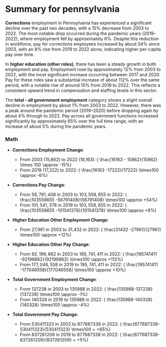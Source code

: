# Summary for pennsylvania

**Corrections** employment in Pennsylvania has experienced a significant decline over the past two decades, with a 15% decrease from 2003 to 2022. The most notable drop occurred during the pandemic years (2019–2022), where employment fell by approximately 6%. Despite this reduction in workforce, pay for corrections employees increased by about 54% since 2003, with an 8% rise from 2019 to 2022 alone, indicating higher per-capita pay over time.

In **higher education (other roles)**, there has been a steady growth in both employment and pay. Employment rose by approximately 12% from 2003 to 2022, with the most significant increase occurring between 2017 and 2020. Pay for these roles saw a substantial increase of about 112% over the same period, with a notable rise of around 10% from 2019 to 2022. This reflects a consistent upward trend in compensation and staffing levels in this sector.

The **total - all government employment** category shows a slight overall decline in employment by about 1% from 2003 to 2022. However, there was a peak around the pandemic period (2019–2020) before dropping again by about 4% through to 2022. Pay across all government functions increased significantly by approximately 65% over the full time range, with an increase of about 5% during the pandemic years.

### Math

- **Corrections Employment Change**:  
   - From 2003 (15,862) to 2022 (16,163): \( \frac{16163 - 15862}{15862} \times 100 \approx -15\%\)
   - From 2019 (17,222) to 2022: \( \frac{16163 -17222}{17222} \times100 \approx -6\%\)

- **Corrections Pay Change**:  
   - From $56,791,408$ in 2003 to $103,558,655$ in 2022: \( \frac{103558655 -56791408}{56791408} \times100 \approx +54\%\)
   - From $101,541,378$ in 2019 to $103,558,655$ in 2022: \( \frac{103558655 -101541378}{101541378} \times100 \approx +8\%\)

- **Higher Education Other Employment Change**:  
   - From 27,961 in 2003 to 31,432 in 2022: \( \frac{31432 -27961}{27961} \times100 \approx +12\%\)

- **Higher Education Other Pay Change**:  
   - From $92,196,862$ in 2003 to $195,741,411$ in 2022: \( \frac{195741411 -92196862}{92196862} \times100 \approx +112\%\)
   - From $177,046,558$ in 2019 to $195,741,411$ in 2022: \( \frac{195741411 -177046558}{177046558} \times100 \approx +10\%\)

- **Total Government Employment Change**:  
   - From $137238$ in 2003 to $135988$ in 2022: \( \frac{135988-137238}{137238} \times100 \approx -1\%\)
   - From $140328$ in 2019 to $135988$ in 2022: \( \frac{135988-140328}{140328} \times100 \approx -4\%\)

- **Total Government Pay Change**:
   - From $530411323$ in $2003$ to $877687338$ in $2022$: \( \frac{877687338-530411323}{530411323} \times100 = +65\%\)
   - From $837261209$ in $2019$ to $877687338$ in $2022$: \( \frac{877687338-837261209}{837261209} = +5\%\)